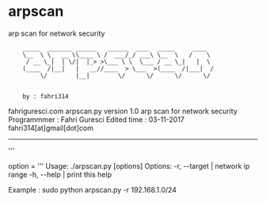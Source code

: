 # arpscan
arp scan for network security

        _____  _______ ______   ______  ____  _____     ____  
        \__  \ \_  __ \\____ \ /  ___/_/ ___\ \__  \   /    \               
         / __ \_|  | \/|  |_> >\___ \ \  \___ / __ \_|   |  \              
        (____  /|__|   |   __//____  > \___  >(____  /|___|  /              
             \/        |__|        \/      \/      \/      \/               


        by : fahri314


fahriguresci.com
arpscan.py version 1.0
arp scan for network security
Programmmer : Fahri Guresci
Edited time : 03-11-2017
fahri314[at]gmail[dot]com
________________________________________________________________________________
'''

option = '''
Usage: ./arpscan.py [options]
Options: -r, --target       <ip range>       |   network ip range
         -h, --help         <help>           |   print this help
                                                  
Example   : sudo python arpscan.py -r 192.168.1.0/24
